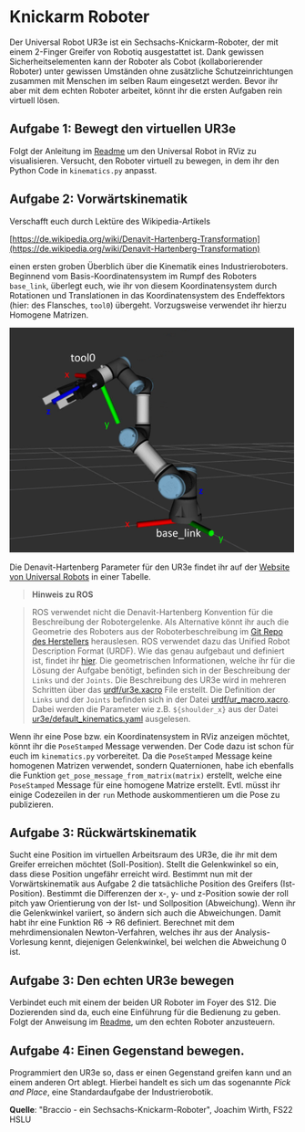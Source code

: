# Knickarm Roboter

Der Universal Robot UR3e ist ein Sechsachs-Knickarm-Roboter, der mit einem 2-Finger Greifer von Robotiq ausgestattet ist. Dank gewissen Sicherheitselementen kann der Roboter als Cobot (kollaborierender Roboter) unter gewissen Umständen ohne zusätzliche Schutzeinrichtungen zusammen mit Menschen im selben Raum eingesetzt werden. Bevor ihr aber mit dem echten Roboter arbeitet, könnt ihr die ersten Aufgaben rein virtuell lösen.


## Aufgabe 1: Bewegt den virtuellen UR3e

Folgt der Anleitung im [Readme](Readme.md) um den Universal Robot in RViz zu visualisieren. Versucht, den Roboter virtuell zu bewegen, in dem ihr den Python Code in `kinematics.py` anpasst.

## Aufgabe 2: Vorwärtskinematik

Verschafft euch durch Lektüre des Wikipedia-Artikels 

[https://de.wikipedia.org/wiki/Denavit-Hartenberg-Transformation](https://de.wikipedia.org/wiki/Denavit-Hartenberg-Transformation)

 einen ersten groben Überblich über die Kinematik eines Industrieroboters. Beginnend vom Basis-Koordinatensystem im Rumpf des Roboters `base_link`, überlegt euch, wie ihr von diesem Koordinatensystem durch Rotationen und Translationen in das Koordinatensystem des Endeffektors (hier: des Flansches, `tool0`) übergeht. Vorzugsweise verwendet ihr hierzu Homogene Matrizen.

<img src="images/ur3e.png" alt="UR3e" width="500px">

Die Denavit-Hartenberg Parameter für den UR3e findet ihr auf der [Website von Universal Robots](https://www.universal-robots.com/articles/ur/application-installation/dh-parameters-for-calculations-of-kinematics-and-dynamics/) in einer Tabelle.

> **Hinweis zu ROS**

> ROS verwendet nicht die Denavit-Hartenberg Konvention für die Beschreibung der Robotergelenke. Als Alternative könnt ihr auch die Geometrie des Roboters aus der Roboterbeschreibung im [Git Repo des Herstellers](https://github.com/ros-industrial/universal_robot/blob/melodic-devel/ur_description) herauslesen. ROS verwendet dazu das Unified Robot Description Format (URDF). Wie das genau aufgebaut und definiert ist, findet ihr [hier](http://wiki.ros.org/urdf/XML). Die geometrischen Informationen, welche ihr für die Lösung der Aufgabe benötigt, befinden sich in der Beschreibung der `Links` und der `Joints`.
Die Beschreibung des UR3e wird in mehreren Schritten über das [urdf/ur3e.xacro](https://github.com/ros-industrial/universal_robot/blob/melodic-devel/ur_description/urdf/inc/ur3e_macro.xacro) File erstellt. Die Definition der `Links` und der `Joints` befinden sich in der Datei [urdf/ur_macro.xacro](https://github.com/ros-industrial/universal_robot/blob/melodic-devel/ur_description/urdf/inc/ur_macro.xacro). Dabei werden die Parameter wie z.B. `${shoulder_x}` aus der Datei [ur3e/default_kinematics.yaml](https://github.com/ros-industrial/universal_robot/blob/melodic-devel/ur_description/config/ur3e/default_kinematics.yaml) ausgelesen.

Wenn ihr eine Pose bzw. ein Koordinatensystem in RViz anzeigen möchtet, könnt ihr die `PoseStamped` Message verwenden. Der Code dazu ist schon für euch im `kinematics.py` vorbereitet. Da die `PoseStamped` Message keine homogenen Matrizen verwendet, sondern Quaternionen, habe ich ebenfalls die Funktion `get_pose_message_from_matrix(matrix)` erstellt, welche eine `PoseStamped` Message für eine homogene Matrize erstellt. Evtl. müsst ihr einige Codezeilen in der `run` Methode auskommentieren um die Pose zu publizieren.

## Aufgabe 3: Rückwärtskinematik

Sucht eine Position im virtuellen Arbeitsraum des UR3e, die ihr mit dem Greifer erreichen möchtet (Soll-Position). Stellt die Gelenkwinkel so ein, dass diese Position ungefähr erreicht wird. Bestimmt nun mit der Vorwärtskinematik aus Aufgabe 2 die tatsächliche Position des Greifers (Ist-Position). Bestimmt die Differenzen der x-, y- und z-Position sowie der roll pitch yaw Orientierung von der Ist- und Sollposition (Abweichung). Wenn ihr die Gelenkwinkel variiert, so ändern sich auch die Abweichungen. Damit habt ihr eine Funktion R6 → R6 definiert. Berechnet mit dem mehrdimensionalen Newton-Verfahren, welches ihr aus der Analysis-Vorlesung kennt, diejenigen Gelenkwinkel, bei welchen die Abweichung 0 ist. 

## Aufgabe 3: Den echten UR3e bewegen

Verbindet euch mit einem der beiden UR Roboter im Foyer des S12. Die Dozierenden sind da, euch eine Einführung für die Bedienung zu geben. Folgt der Anweisung im [Readme](Readme.md), um den echten Roboter anzusteuern.


## Aufgabe 4: Einen Gegenstand bewegen.

Programmiert den UR3e so, dass er einen Gegenstand greifen kann und an einem anderen Ort ablegt. Hierbei handelt es sich um das sogenannte *Pick and Place*, eine Standardaufgabe der
Industrierobotik. 



**Quelle**: "Braccio - ein Sechsachs-Knickarm-Roboter", Joachim Wirth, FS22 HSLU